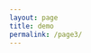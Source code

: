 ```yaml
---
layout: page
title: demo
permalink: /page3/
---
```


<div class="inner">
       <script
	type="module"
	src="https://gradio.s3-us-west-2.amazonaws.com/3.39.0/gradio.js"></script>

<gradio-app src="https://osiria-deberta-italian-question-answering.hf.space"></gradio-app>
</div>
